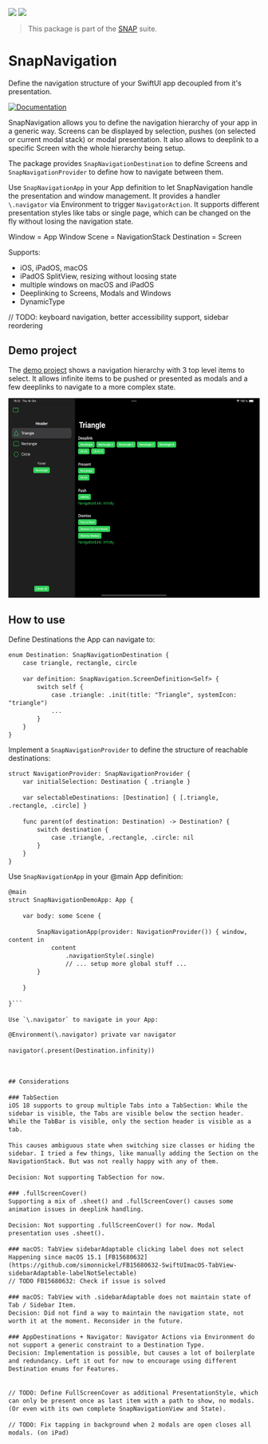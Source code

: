 <!-- Copy badges from SPI -->
[![](https://img.shields.io/endpoint?url=https%3A%2F%2Fswiftpackageindex.com%2Fapi%2Fpackages%2Fsimonnickel%2Fsnap-navigation%2Fbadge%3Ftype%3Dplatforms)](https://swiftpackageindex.com/simonnickel/snap-navigation)
[![](https://img.shields.io/endpoint?url=https%3A%2F%2Fswiftpackageindex.com%2Fapi%2Fpackages%2Fsimonnickel%2Fsnap-navigation%2Fbadge%3Ftype%3Dswift-versions)](https://swiftpackageindex.com/simonnickel/snap-navigation)

> This package is part of the [SNAP](https://github.com/simonnickel/snap) suite.


# SnapNavigation

Define the navigation structure of your SwiftUI app decoupled from it's presentation.

[![Documentation][documentation badge]][documentation] 

[documentation]: https://swiftpackageindex.com/simonnickel/snap-navigation/main/documentation/snapnavigation
[documentation badge]: https://img.shields.io/badge/Documentation-DocC-blue

SnapNavigation allows you to define the navigation hierarchy of your app in a generic way. Screens can be displayed by selection, pushes (on selected or current modal stack) or modal presentation. It also allows to deeplink to a specific Screen with the whole hierarchy being setup. 

The package provides `SnapNavigationDestination` to define Screens and `SnapNavigationProvider` to define how to navigate between them.

Use `SnapNavigationApp` in your App definition to let SnapNavigation handle the presentation and window management. It provides a handler `\.navigator` via Environment to trigger `NavigatorAction`. It supports different presentation styles like tabs or single page, which can be changed on the fly without losing the navigation state. 

Window = App Window
Scene = NavigationStack
Destination = Screen


Supports:
 - iOS, iPadOS, macOS
 - iPadOS SplitView, resizing without loosing state
 - multiple windows on macOS and iPadOS
 - Deeplinking to Screens, Modals and Windows 
 - DynamicType
 
 // TODO: keyboard navigation, better accessibility support, sidebar reordering


## Demo project

The [demo project](/SnapNavigationDemo) shows a navigation hierarchy with 3 top level items to select. It allows infinite items to be pushed or presented as modals and a few deeplinks to navigate to a more complex state.

<img src="/screenshot.png" height="400">


## How to use

Define Destinations the App can navigate to:

```
enum Destination: SnapNavigationDestination {		
	case triangle, rectangle, circle
	
	var definition: SnapNavigation.ScreenDefinition<Self> {
		switch self {
			case .triangle: .init(title: "Triangle", systemIcon: "triangle")
			...
		}
	}
}
```

Implement a `SnapNavigationProvider` to define the structure of reachable destinations:

```
struct NavigationProvider: SnapNavigationProvider {
	var initialSelection: Destination { .triangle }
	
	var selectableDestinations: [Destination] { [.triangle, .rectangle, .circle] }
	
	func parent(of destination: Destination) -> Destination? {
		switch destination {
			case .triangle, .rectangle, .circle: nil
		}
	}
}
```

Use `SnapNavigationApp` in your @main App definition:
```
@main
struct SnapNavigationDemoApp: App {
	
    var body: some Scene {
		
        SnapNavigationApp(provider: NavigationProvider()) { window, content in
			content
				.navigationStyle(.single)
				// ... setup more global stuff ... 
		}
		
    }
	
}```

Use `\.navigator` to navigate in your App:
```
    @Environment(\.navigator) private var navigator
    
    navigator(.present(Destination.infinity))

```


## Considerations

### TabSection
iOS 18 supports to group multiple Tabs into a TabSection: While the sidebar is visible, the Tabs are visible below the section header. While the TabBar is visible, only the section header is visible as a tab.

This causes ambiguous state when switching size classes or hiding the sidebar. I tried a few things, like manually adding the Section on the NavigationStack. But was not really happy with any of them.

Decision: Not supporting TabSection for now.

### .fullScreenCover()
Supporting a mix of .sheet() and .fullScreenCover() causes some animation issues in deeplink handling.

Decision: Not supporting .fullScreenCover() for now. Modal presentation uses .sheet().

### macOS: TabView sidebarAdaptable clicking label does not select
Happening since macOS 15.1 [FB15680632](https://github.com/simonnickel/FB15680632-SwiftUImacOS-TabView-sidebarAdaptable-labelNotSelectable)
// TODO FB15680632: Check if issue is solved

### macOS: TabView with .sidebarAdaptable does not maintain state of Tab / Sidebar Item.
Decision: Did not find a way to maintain the navigation state, not worth it at the moment. Reconsider in the future.

### AppDestinations + Navigator: Navigator Actions via Environment do not support a generic constraint to a Destination Type.
Decision: Implementation is possible, but causes a lot of boilerplate and redundancy. Left it out for now to encourage using different Destination enums for Features.


// TODO: Define FullScreenCover as additional PresentationStyle, which can only be present once as last item with a path to show, no modals. (Or even with its own complete SnapNavigationView and State).

// TODO: Fix tapping in background when 2 modals are open closes all modals. (on iPad)

